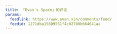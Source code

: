 ```yaml
---
title: 「Evan's Space」的评论
params:
  feedlink: https://www.evan.xin/comments/feed/
  feedid: 1271dba15809561f4c02780b664641aa
---
```

